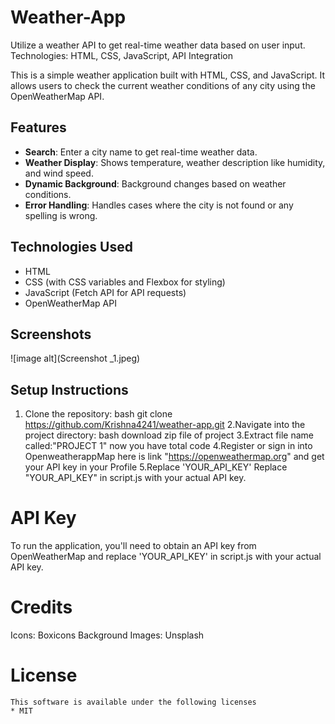 # Weather-App
Utilize a weather API to get real-time weather data based on user input.  Technologies: HTML, CSS, JavaScript, API Integration

This is a simple weather application built with HTML, CSS, and JavaScript. It allows users to check the current weather conditions of any city using the OpenWeatherMap API.

## Features

- **Search**: Enter a city name to get real-time weather data.
- **Weather Display**: Shows temperature, weather description like humidity, and wind speed.
- **Dynamic Background**: Background changes based on weather conditions.
- **Error Handling**: Handles cases where the city is not found or any spelling is wrong.

## Technologies Used

- HTML
- CSS (with CSS variables and Flexbox for styling)
- JavaScript (Fetch API for API requests)
- OpenWeatherMap API

## Screenshots

![image alt](Screenshot _1.jpeg)





## Setup Instructions

1. Clone the repository:
    bash
   git clone https://github.com/Krishna4241/weather-app.git
2.Navigate into the project directory:
    bash
   download zip file of project
3.Extract file name called:"PROJECT 1"
   now you have total code
4.Register or sign in into OpenweatherappMap
  here is link "https://openweathermap.org"
   and get your API key in your Profile
5.Replace 'YOUR_API_KEY'
   Replace "YOUR_API_KEY" in script.js with your actual API key.


   
# API Key
  To run the application, you'll need to obtain an API key from OpenWeatherMap and replace 'YOUR_API_KEY' in script.js with your actual API key.

  
# Credits
  Icons: Boxicons
  Background Images: Unsplash 

  
# License
    This software is available under the following licenses
    * MIT   
